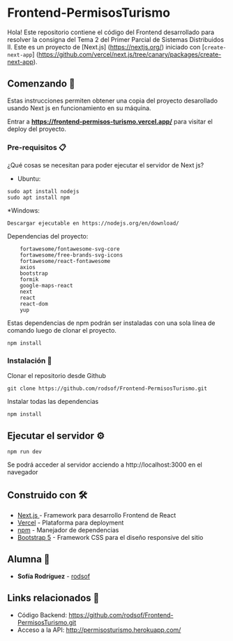 # Frontend-PermisosTurismo

Hola! Este repositorio contiene el código del Frontend desarrollado para resolver la consigna del Tema 2 del Primer Parcial de Sistemas Distribuidos II. Este es un proyecto de [Next.js] (https://nextjs.org/) iniciado con [`create-next-app`] (https://github.com/vercel/next.js/tree/canary/packages/create-next-app).

## Comenzando 🚀

Estas instrucciones permiten obtener una copia del proyecto desarollado usando Next js en funcionamiento en su máquina.


Entrar a **https://frontend-permisos-turismo.vercel.app/** para visitar el deploy del proyecto.


### Pre-requisitos 📋

¿Qué cosas se necesitan para poder ejecutar el servidor de Next js?

* Ubuntu:
```
sudo apt install nodejs
sudo apt install npm
```

*Windows:
```
Descargar ejecutable en https://nodejs.org/en/download/
```

Dependencias del proyecto:

```
    fortawesome/fontawesome-svg-core
    fortawesome/free-brands-svg-icons
    fortawesome/react-fontawesome
    axios
    bootstrap
    formik
    google-maps-react
    next
    react
    react-dom
    yup
```
Estas dependencias de npm podrán ser instaladas con una sola línea de comando luego de clonar el proyecto.

```
npm install
```

### Instalación 🔧

Clonar el repositorio desde Github

```
git clone https://github.com/rodsof/Frontend-PermisosTurismo.git
```

Instalar todas las dependencias

```
npm install
```

## Ejecutar el servidor ⚙️
```
npm run dev
```

Se podrá acceder al servidor acciendo a http://localhost:3000 en el navegador

## Construido con 🛠️

* [Next.js ](https://www.djangoproject.com/) - Framework para desarrollo Frontend de React
* [Vercel](https://vercel.com/) - Plataforma para deployment
* [npm](https://www.npmjs.com/) -  Manejador de dependencias
* [Bootstrap 5](https://getbootstrap.com/docs/5.0/getting-started/introduction/) - Framework CSS para el diseño responsive del sitio


## Alumna 👧

* **Sofía Rodríguez** - [rodsof](https://github.com/rodsof)


## Links relacionados 🔖
* Código Backend: https://github.com/rodsof/Frontend-PermisosTurismo.git
* Acceso a la API: http://permisosturismo.herokuapp.com/




